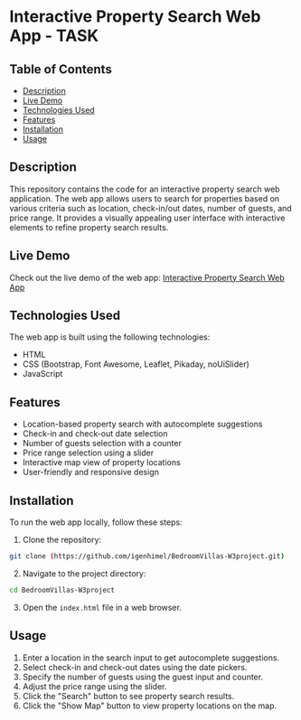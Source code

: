 # Interactive Property Search Web App - TASK


## Table of Contents

- [Description](#description)
- [Live Demo](#live-demo)
- [Technologies Used](#technologies-used)
- [Features](#features)
- [Installation](#installation)
- [Usage](#usage)


## Description

This repository contains the code for an interactive property search web application. The web app allows users to search for properties based on various criteria such as location, check-in/out dates, number of guests, and price range. It provides a visually appealing user interface with interactive elements to refine property search results.

## Live Demo

Check out the live demo of the web app: [Interactive Property Search Web App](https://classy-meringue-8e3339.netlify.app/)

## Technologies Used

The web app is built using the following technologies:

- HTML
- CSS (Bootstrap, Font Awesome, Leaflet, Pikaday, noUiSlider)
- JavaScript

## Features

- Location-based property search with autocomplete suggestions
- Check-in and check-out date selection
- Number of guests selection with a counter
- Price range selection using a slider
- Interactive map view of property locations
- User-friendly and responsive design

## Installation

To run the web app locally, follow these steps:

1. Clone the repository:

```bash
git clone (https://github.com/igenhimel/BedroomVillas-W3project.git)
```

2. Navigate to the project directory:

```bash
cd BedroomVillas-W3project
```

3. Open the `index.html` file in a web browser.

## Usage

1. Enter a location in the search input to get autocomplete suggestions.
2. Select check-in and check-out dates using the date pickers.
3. Specify the number of guests using the guest input and counter.
4. Adjust the price range using the slider.
5. Click the "Search" button to see property search results.
6. Click the "Show Map" button to view property locations on the map.


